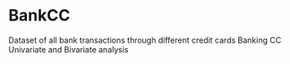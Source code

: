 # BankCC
Dataset of all bank transactions through different credit cards
Banking CC Univariate and Bivariate analysis 
